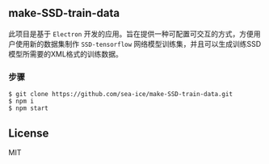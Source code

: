 ## make-SSD-train-data

此项目是基于 `Electron` 开发的应用。旨在提供一种可配置可交互的方式，方便用户使用新的数据集制作 `SSD-tensorflow` 网络模型训练集，并且可以生成训练SSD模型所需要的XML格式的训练数据。

### 步骤

```
$ git clone https://github.com/sea-ice/make-SSD-train-data.git
$ npm i
$ npm start
```

## License

MIT
